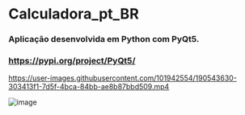 # Calculadora_pt_BR
### Aplicação desenvolvida em Python com PyQt5.
### https://pypi.org/project/PyQt5/



https://user-images.githubusercontent.com/101942554/190543630-303413f1-7d5f-4bca-84bb-ae8b87bbd509.mp4



![image](https://user-images.githubusercontent.com/101942554/190542023-a3344e67-b6e2-460a-9df3-ca5bc0715594.png)

